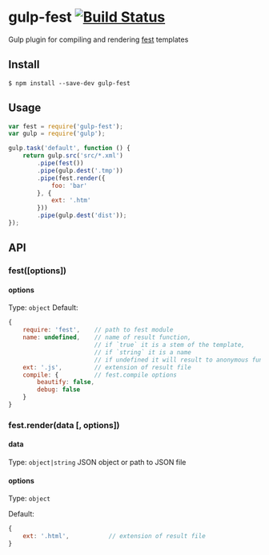 # gulp-fest [![Build Status](https://travis-ci.org/DmitryDorofeev/gulp-fest.svg?branch=master)](https://travis-ci.org/DmitryDorofeev/gulp-fest)

Gulp plugin for compiling and rendering [fest](https://github.com/mailru/fest) templates

## Install

```
$ npm install --save-dev gulp-fest
```


## Usage

```js
var fest = require('gulp-fest');
var gulp = require('gulp');

gulp.task('default', function () {
	return gulp.src('src/*.xml')
		.pipe(fest())
		.pipe(gulp.dest('.tmp'))
		.pipe(fest.render({
			foo: 'bar'
		}, {
			ext: '.htm'
		}))
		.pipe(gulp.dest('dist'));
});
```


## API

### fest([options])

#### options

Type: `object`
Default:
```js
{
	require: 'fest',	// path to fest module
	name: undefined,	// name of result function,
						// if `true` it is a stem of the template,
						// if `string` it is a name
						// if undefined it will result to anonymous function
	ext: '.js',			// extension of result file
	compile: {			// fest.compile options
		beautify: false,
		debug: false
	}
}
```

### fest.render(data [, options])

#### data

Type: `object|string`
JSON object or path to JSON file

#### options

Type: `object`

Default:
```js
{
	ext: '.html',			// extension of result file
}
```